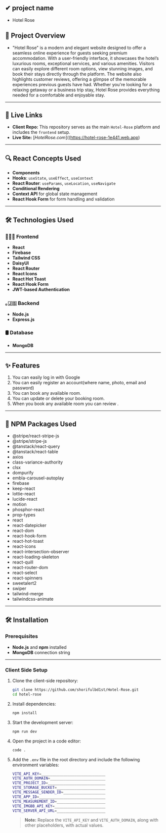 
## ✔ project name
 - Hotel Rose

## 📜 Project Overview

 - "Hotel Rose" is a modern and elegant website designed to offer a seamless online experience for guests seeking premium accommodation. With a user-friendly interface, it showcases the hotel’s luxurious rooms, exceptional services, and various amenities. Visitors can easily explore different room options, view stunning images, and book their stays directly through the platform. The website also highlights customer reviews, offering a glimpse of the memorable experiences previous guests have had. Whether you're looking for a relaxing getaway or a business trip stay, Hotel Rose provides everything needed for a comfortable and enjoyable stay.
 
---


## 🚀 Live Links

- **Client Repo:** This repository serves as the main `Hotel-Rose` platform and includes the `frontend` setup.
- **Live Site:** [_HotelRose.com_]((https://hotel-rose-1e441.web.app)

---

## 🔍 React Concepts Used

- **Components**
- **Hooks**: `useState`, `useEffect`, `useContext`
- **React Router**: `useParams`, `useLocation`, `useNavigate`
- **Conditional Rendering**
- **Context API** for global state management
- **React Hook Form** for form handling and validation

---

## 🛠️ Technologies Used

### 👩🏼‍💻 Frontend

- **React**
- **Firebase**
- **Tailwind CSS**
- **DaisyUI**
- **React Router**
- **React Icons**
- **React Hot Toast**
- **React Hook Form**
- **JWT-based Authentication**

### ｡🇯‌🇸‌ Backend

- **Node.js**
- **Express.js**

### 🛢️ Database

- **MongoDB**

---

## ✨ Features

1. You can easily log in with Google
2. You can easily register an account(where name, photo, email and password)
3. You can book any available room.
4. You can update or delete your booking room.
5. When you book any available room you can review .

---

## 🧰 NPM Packages Used

- @stripe/react-stripe-js
- @stripe/stripe-js
- @tanstack/react-query
- @tanstack/react-table
- axios
- class-variance-authority
- clsx
- dompurify
- embla-carousel-autoplay
- firebase
- keep-react
- lottie-react
- lucide-react
- motion
- phosphor-react
- prop-types
- react
- react-datepicker
- react-dom
- react-hook-form
- react-hot-toast
- react-icons
- react-intersection-observer
- react-loading-skeleton
- react-quill
- react-router-dom
- react-select
- react-spinners
- sweetalert2
- swiper
- tailwind-merge
- tailwindcss-animate

---

## 🛠 Installation

### Prerequisites

- **Node.js** and **npm** installed
- **MongoDB** connection string

---

### Client Side Setup

1. Clone the client-side repository:

   ```bash
   git clone https://github.com/shorifulbd1st/Hotel-Rose.git
   cd hotel-rose
   ```

2. Install dependencies:

   ```bash
   npm install
   ```

3. Start the development server:
   ```bash
   npm run dev
   ```
4. Open the project in a code editor:
   ```bash
   code .
   ```
5. Add the `.env` file in the root directory and include the following environment variables:
   ```bash
   VITE_API_KEY=_____________________________
   VITE_AUTH_DOMAIN=_________________________
   VITE_PROJECT_ID=__________________________
   VITE_STORAGE_BUCKET=______________________
   VITE_MESSAGE_SENDER_ID=___________________
   VITE_APP_ID=______________________________
   VITE_MEASUREMENT_ID=______________________
   VITE_IMGBB_API_KEY=_______________________
   VITE_SERVER_API_URL=______________________
   ```
   > **Note:** Replace the `VITE_API_KEY` and `VITE_AUTH_DOMAIN`, along with other placeholders, with actual values.
